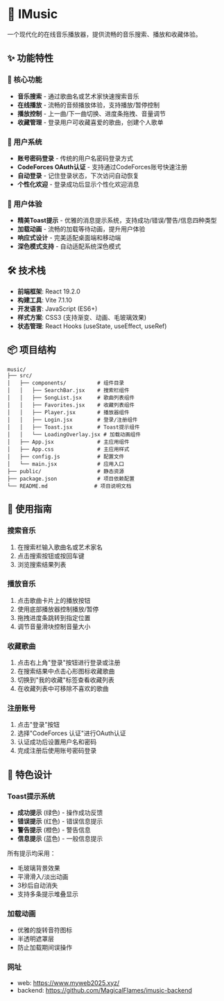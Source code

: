 # 🎵 IMusic

一个现代化的在线音乐播放器，提供流畅的音乐搜索、播放和收藏体验。

## ✨ 功能特性

### 🎼 核心功能
- **音乐搜索** - 通过歌曲名或艺术家快速搜索音乐
- **在线播放** - 流畅的音频播放体验，支持播放/暂停控制
- **播放控制** - 上一曲/下一曲切换、进度条拖拽、音量调节
- **收藏管理** - 登录用户可收藏喜爱的歌曲，创建个人歌单

### 👤 用户系统
- **账号密码登录** - 传统的用户名密码登录方式
- **CodeForces OAuth认证** - 支持通过CodeForces账号快速注册
- **自动登录** - 记住登录状态，下次访问自动恢复
- **个性化欢迎** - 登录成功后显示个性化欢迎消息

### 🎨 用户体验
- **精美Toast提示** - 优雅的消息提示系统，支持成功/错误/警告/信息四种类型
- **加载动画** - 流畅的加载等待动画，提升用户体验
- **响应式设计** - 完美适配桌面端和移动端
- **深色模式支持** - 自动适配系统深色模式

## 🛠️ 技术栈

- **前端框架**: React 19.2.0
- **构建工具**: Vite 7.1.10
- **开发语言**: JavaScript (ES6+)
- **样式方案**: CSS3 (支持渐变、动画、毛玻璃效果)
- **状态管理**: React Hooks (useState, useEffect, useRef)

## 📦 项目结构

```
music/
├── src/
│   ├── components/          # 组件目录
│   │   ├── SearchBar.jsx    # 搜索栏组件
│   │   ├── SongList.jsx     # 歌曲列表组件
│   │   ├── Favorites.jsx    # 收藏列表组件
│   │   ├── Player.jsx       # 播放器组件
│   │   ├── Login.jsx        # 登录/注册组件
│   │   ├── Toast.jsx        # Toast提示组件
│   │   └── LoadingOverlay.jsx # 加载动画组件
│   ├── App.jsx              # 主应用组件
│   ├── App.css              # 主应用样式
│   ├── config.js            # 配置文件
│   └── main.jsx             # 应用入口
├── public/                  # 静态资源
├── package.json             # 项目依赖配置
└── README.md               # 项目说明文档
```

## 🎯 使用指南

### 搜索音乐
1. 在搜索栏输入歌曲名或艺术家名
2. 点击搜索按钮或按回车键
3. 浏览搜索结果列表

### 播放音乐
1. 点击歌曲卡片上的播放按钮
2. 使用底部播放器控制播放/暂停
3. 拖拽进度条跳转到指定位置
4. 调节音量滑块控制音量大小

### 收藏歌曲
1. 点击右上角"登录"按钮进行登录或注册
2. 在搜索结果中点击心形图标收藏歌曲
3. 切换到"我的收藏"标签查看收藏列表
4. 在收藏列表中可移除不喜欢的歌曲

### 注册账号
1. 点击"登录"按钮
2. 选择"CodeForces 认证"进行OAuth认证
3. 认证成功后设置用户名和密码
4. 完成注册后使用账号密码登录

## 🎨 特色设计

### Toast提示系统
- **成功提示** (绿色) - 操作成功反馈
- **错误提示** (红色) - 错误信息提示
- **警告提示** (橙色) - 警告信息
- **信息提示** (蓝色) - 一般信息提示

所有提示均采用：
- 毛玻璃背景效果
- 平滑滑入/淡出动画
- 3秒后自动消失
- 支持多条提示堆叠显示

### 加载动画
- 优雅的旋转音符图标
- 半透明遮罩层
- 防止加载期间误操作

### 网址
- web: https://www.myweb2025.xyz/
- backend: https://github.com/MagicalFlames/imusic-backend